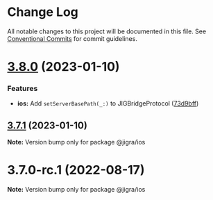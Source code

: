 # Change Log

All notable changes to this project will be documented in this file.
See [Conventional Commits](https://conventionalcommits.org) for commit guidelines.

# [3.8.0](https://github.com/navify/jigra/compare/3.7.1...3.8.0) (2023-01-10)


### Features

* **ios:** Add `setServerBasePath(_:)` to JIGBridgeProtocol ([73d9bff](https://github.com/navify/jigra/commit/73d9bff3f2a7c0b2aafa25a1f5dba6a115ea6a23))





## [3.7.1](https://github.com/navify/jigra/compare/3.7.0-rc.1...3.7.1) (2023-01-10)

**Note:** Version bump only for package @jigra/ios





# 3.7.0-rc.1 (2022-08-17)

**Note:** Version bump only for package @jigra/ios
